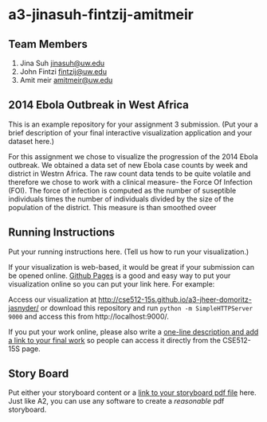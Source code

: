 a3-jinasuh-fintzij-amitmeir
===============

## Team Members

1. Jina Suh jinasuh@uw.edu
2. John Fintzi fintzij@uw.edu
3. Amit meir amitmeir@uw.edu

## 2014 Ebola Outbreak in West Africa

This is an example repository for your assignment 3 submission. 
(Put your a brief description of your final interactive visualization application and your dataset here.)

For this assignment we chose to visualize the progression of the 2014 Ebola outbreak. We obtained a data set of new Ebola case counts by week and district in Westrn Africa. The raw count data tends to be quite volatile and therefore we chose to work with a clinical measure- the Force Of Infection (FOI). The force of infection is computed as the number of suseptible individuals times the number of individuals divided by the size of the population of the district. This measure is than smoothed oveer 

## Running Instructions

Put your running instructions here. (Tell us how to run your visualization.) 

If your visualization is web-based,  it would be great if your submission can be opened online. [Github Pages](http://pages.github.com/) is a good and easy way to put your visualization online so you can put your link here.  For example:

Access our visualization at http://cse512-15s.github.io/a3-jheer-domoritz-jasnyder/ or download this repository and run `python -m SimpleHTTPServer 9000` and access this from http://localhost:9000/.

If you put your work online, please also write a [one-line description and add a link to your final work](http://note.io/1n3u46s) so people can access it directly from the CSE512-15S page.

## Story Board

Put either your storyboard content or a [link to your storyboard pdf file](storyboard.pdf?raw=true) here. Just like A2, you can use any software to create a *reasonable* pdf storyboard.
